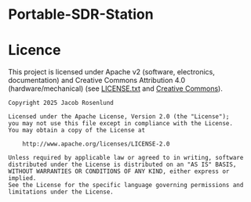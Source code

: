 # Portable-SDR-Station

# Licence
This project is licensed under Apache v2 (software, electronics, documentation) and Creative Commons Attribution 4.0 (hardware/mechanical) (see [LICENSE.txt](https://github.com/JacobRosenlund/Portable-SDR-Station/blob/main/LICENSE) and [Creative Commons](https://creativecommons.org/licenses/by/4.0/)).

```
Copyright 2025 Jacob Rosenlund

Licensed under the Apache License, Version 2.0 (the "License");
you may not use this file except in compliance with the License.
You may obtain a copy of the License at

    http://www.apache.org/licenses/LICENSE-2.0

Unless required by applicable law or agreed to in writing, software
distributed under the License is distributed on an "AS IS" BASIS,
WITHOUT WARRANTIES OR CONDITIONS OF ANY KIND, either express or implied.
See the License for the specific language governing permissions and
limitations under the License.
```
